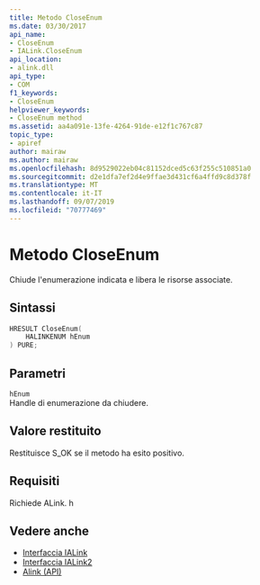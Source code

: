 ```yaml
---
title: Metodo CloseEnum
ms.date: 03/30/2017
api_name:
- CloseEnum
- IALink.CloseEnum
api_location:
- alink.dll
api_type:
- COM
f1_keywords:
- CloseEnum
helpviewer_keywords:
- CloseEnum method
ms.assetid: aa4a091e-13fe-4264-91de-e12f1c767c87
topic_type:
- apiref
author: mairaw
ms.author: mairaw
ms.openlocfilehash: 8d9529022eb04c81152dced5c63f255c510851a0
ms.sourcegitcommit: d2e1dfa7ef2d4e9ffae3d431cf6a4ffd9c8d378f
ms.translationtype: MT
ms.contentlocale: it-IT
ms.lasthandoff: 09/07/2019
ms.locfileid: "70777469"
---
```

# <a name="closeenum-method"></a>Metodo CloseEnum
Chiude l'enumerazione indicata e libera le risorse associate.  
  
## <a name="syntax"></a>Sintassi  
  
```cpp  
HRESULT CloseEnum(  
    HALINKENUM hEnum  
) PURE;  
```  
  
## <a name="parameters"></a>Parametri  
 `hEnum`  
 Handle di enumerazione da chiudere.  
  
## <a name="return-value"></a>Valore restituito  
 Restituisce S_OK se il metodo ha esito positivo.  
  
## <a name="requirements"></a>Requisiti  
 Richiede ALink. h  
  
## <a name="see-also"></a>Vedere anche

- [Interfaccia IALink](ialink-interface.md)
- [Interfaccia IALink2](ialink2-interface.md)
- [Alink (API)](index.md)
